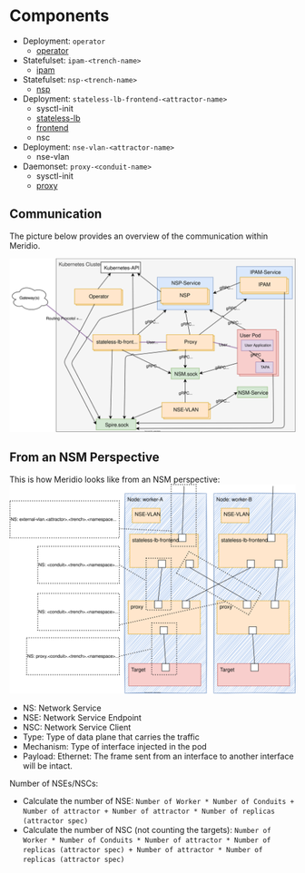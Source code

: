 # Components

* Deployment: `operator`
   * [operator](operator.md)
* Statefulset: `ipam-<trench-name>`
   * [ipam](ipam.md)
* Statefulset: `nsp-<trench-name>`
   * [nsp](nsp.md)
* Deployment: `stateless-lb-frontend-<attractor-name>`
   * sysctl-init
   * [stateless-lb](frontend.md)
   * [frontend](frontend.md)
   * nsc
* Deployment: `nse-vlan-<attractor-name>`
   * nse-vlan
* Daemonset: `proxy-<conduit-name>`
   * sysctl-init
   * [proxy](proxy.md)

## Communication

The picture below provides an overview of the communication within Meridio.

![Overview-Communication](../resources/Overview-Communication.svg)

## From an NSM Perspective

This is how Meridio looks like from an NSM perspective:
![NSM-Perspective](../resources/NSM-Perspective.svg)
* NS: Network Service
* NSE: Network Service Endpoint
* NSC: Network Service Client
* Type: Type of data plane that carries the traffic
* Mechanism: Type of interface injected in the pod
* Payload: Ethernet: The frame sent from an interface to another interface will be intact.

Number of NSEs/NSCs:
* Calculate the number of NSE: `Number of Worker * Number of Conduits + Number of attractor + Number of attractor * Number of replicas (attractor spec)`
* Calculate the number of NSC (not counting the targets): `Number of Worker * Number of Conduits * Number of attractor * Number of replicas (attractor spec) + Number of attractor * Number of replicas (attractor spec)`